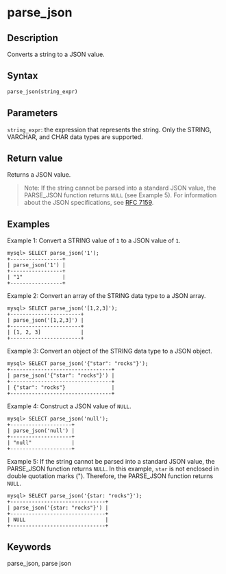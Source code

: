 # parse_json

## Description

Converts a string to a JSON value.

## Syntax

```Haskell
parse_json(string_expr)
```

## Parameters

`string_expr`: the expression that represents the string. Only the STRING, VARCHAR, and CHAR data types are supported.

## Return value

Returns a JSON value.

> Note: If the string cannot be parsed into a standard JSON value, the PARSE_JSON function returns `NULL` (see Example 5). For information about the JSON specifications, see [RFC 7159](https://tools.ietf.org/html/rfc7159?spm=a2c63.p38356.0.0.14d26b9fcp7fcf#page-4).

## Examples

Example 1: Convert a STRING value of `1` to a JSON value of `1`.

```Plain%20Text
mysql> SELECT parse_json('1');
+-----------------+
| parse_json('1') |
+-----------------+
| "1"             |
+-----------------+
```

Example 2: Convert an array of the STRING data type to a JSON array.

```Plain%20Text
mysql> SELECT parse_json('[1,2,3]');
+-----------------------+
| parse_json('[1,2,3]') |
+-----------------------+
| [1, 2, 3]             |
+-----------------------+ 
```

Example 3: Convert an object of the STRING data type to a JSON object.

```Plain%20Text
mysql> SELECT parse_json('{"star": "rocks"}');
+---------------------------------+
| parse_json('{"star": "rocks"}') |
+---------------------------------+
| {"star": "rocks"}               |
+---------------------------------+
```

Example 4: Construct a JSON value of `NULL`.

```Plain%20Text
mysql> SELECT parse_json('null');
+--------------------+
| parse_json('null') |
+--------------------+
| "null"             |
+--------------------+
```

Example 5: If the string cannot be parsed into a standard JSON value, the PARSE_JSON function returns `NULL`. In this example, `star` is not enclosed in double quotation marks ("). Therefore, the PARSE_JSON function returns `NULL`.

```Plain%20Text
mysql> SELECT parse_json('{star: "rocks"}');
+-------------------------------+
| parse_json('{star: "rocks"}') |
+-------------------------------+
| NULL                          |
+-------------------------------+
```

## Keywords

parse_json, parse json
